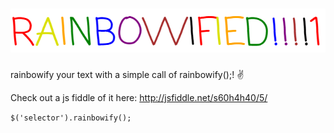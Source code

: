 ![alt tag](https://raw.githubusercontent.com/silicaRich/rainbowify/master/RAINBOWIFIED.png)
==========

rainbowify your text with a simple call of rainbowify();! :v:


Check out a js fiddle of it here: http://jsfiddle.net/s60h4h40/5/


` $('selector').rainbowify(); `


